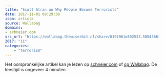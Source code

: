 ```yaml
---
title: "Scott Atran on Why People Become Terrorists"
date: 2017-11-01 08:29:38
icon: article
source: Wallabag
domains:
- schneier.com
src_url: "https://wallabag.thewiserbit.nl/share/6191961e802533.58545661"
2017: "11"
categories:
    - "terrorism"
---
```

Het oorspronkelijke artikel kan je lezen op [schneier.com](https://www.schneier.com/blog/archives/2016/08/scott_atran_on_.html) of [op Wallabag](https://wallabag.thewiserbit.nl/share/6191961e802533.58545661). De leestijd is ongeveer 4 minuten.